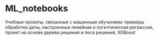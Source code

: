 # ML_notebooks
Учебные проекты, связанные с машинным обучением: примеры обработки даты, настроенные линейная и логичтическая регрессия, проект на основе дерева решений и леса решений, XGBoost

